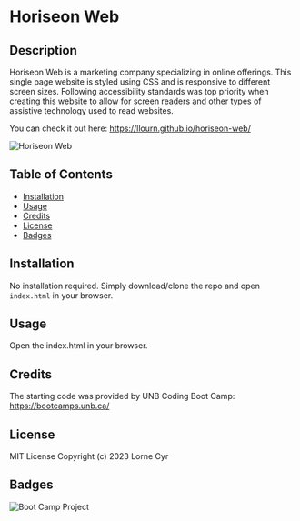 # Horiseon Web

## Description

Horiseon Web is a marketing company specializing in online offerings. This single page website is styled using CSS and is responsive to different screen sizes. Following accessibility standards was top priority when creating this website to allow for screen readers and other types of assistive technology used to read websites.

You can check it out here: https://llourn.github.io/horiseon-web/

![Horiseon Web](./assets/images/screenshot.png)

## Table of Contents

- [Installation](#installation)
- [Usage](#usage)
- [Credits](#credits)
- [License](#license)
- [Badges](#badges)

## Installation

No installation required. Simply download/clone the repo and open `index.html` in your browser.

## Usage

Open the index.html in your browser.

## Credits

The starting code was provided by UNB Coding Boot Camp: https://bootcamps.unb.ca/

## License

MIT License
Copyright (c) 2023 Lorne Cyr

## Badges

![Boot Camp Project](https://img.shields.io/badge/Boot%20Camp%20Project-%E2%9C%94%EF%B8%8F-green)
